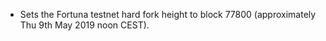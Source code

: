 * Sets the Fortuna testnet hard fork height to block 77800 (approximately Thu 9th May 2019 noon CEST).
